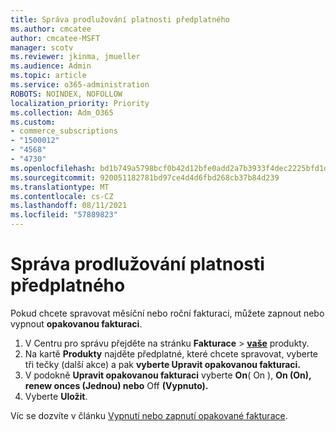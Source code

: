 ```yaml
---
title: Správa prodlužování platnosti předplatného
ms.author: cmcatee
author: cmcatee-MSFT
manager: scotv
ms.reviewer: jkinma, jmueller
ms.audience: Admin
ms.topic: article
ms.service: o365-administration
ROBOTS: NOINDEX, NOFOLLOW
localization_priority: Priority
ms.collection: Adm_O365
ms.custom:
- commerce_subscriptions
- "1500012"
- "4568"
- "4730"
ms.openlocfilehash: bd1b749a5798bcf0b42d12bfe0add2a7b3933f4dec2225bfd1d030a29f3edb0a
ms.sourcegitcommit: 920051182781bd97ce4d4d6fbd268cb37b84d239
ms.translationtype: MT
ms.contentlocale: cs-CZ
ms.lasthandoff: 08/11/2021
ms.locfileid: "57889823"
---
```

# <a name="manage-subscription-renewal"></a>Správa prodlužování platnosti předplatného

Pokud chcete spravovat měsíční nebo roční fakturaci, můžete zapnout nebo vypnout **opakovanou fakturaci**.

1. V Centru pro správu přejděte na stránku **Fakturace**  >  **[vaše](https://go.microsoft.com/fwlink/p/?linkid=842054)** produkty.
2. Na kartě **Produkty** najděte předplatné, které chcete spravovat, vyberte tři tečky (další akce) a pak **vyberte Upravit opakovanou fakturaci.**
3. V podokně **Upravit opakovanou fakturaci** vyberte **On**( On ), **On (On), renew onces (Jednou) nebo** Off **(Vypnuto).**
4. Vyberte **Uložit**.

Víc se dozvíte v článku [Vypnutí nebo zapnutí opakované fakturace](https://docs.microsoft.com/microsoft-365/commerce/subscriptions/renew-your-subscription#turn-recurring-billing-off-or-on).

